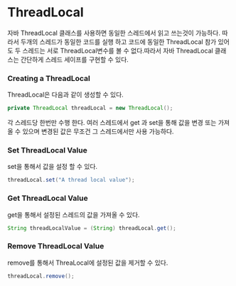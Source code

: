 # ThreadLocal

자바 ThreadLocal 클래스를 사용하면 동일한 스레드에서 읽고 쓰는것이 가능하다. 따라서 두개의 스레드가 동일한 코드를 실행 하고 코드에 동일한 ThreadLocal 참가 있어도 두 스레드는 서로 ThreadLocal변수를 볼  수 없다.따라서 자바 ThreadLocal 클래스는 간단하게 스레드 세이프를 구현할 수 있다.

### Creating a ThreadLocal

ThreadLocal은 다음과 같이 생성할 수 있다.

```java
private ThreadLocal threadLocal = new ThreadLocal();
```

각 스레드당 한번만 수행 한다. 여러 스레드에서 get 과 set을 통해 값을 변경 또는 가져올 수 있으며 변경된 값은 무조건 그 스레드에서만 사용 가능하다.

### Set ThreadLocal Value

set을 통해서 값을 설정 할 수 있다.

```java
threadLocal.set("A thread local value");
```

### Get ThreadLocal Value

get을 통해서 설정된 스레드의 값을 가져올 수 있다.

```java
String threadLocalValue = (String) threadLocal.get();
```

### Remove ThreadLocal Value

remove를 통해서 ThreaLocal에 설정된 값을 제거할 수 있다.

```java
threadLocal.remove();
```



